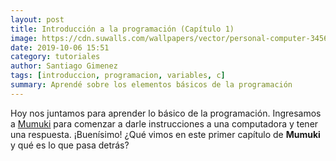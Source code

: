 ```yaml
---
layout: post
title: Introducción a la programación (Capítulo 1)
image: https://cdn.suwalls.com/wallpapers/vector/personal-computer-34562-1920x1200.jpg
date: 2019-10-06 15:51
category: tutoriales
author: Santiago Gimenez
tags: [introduccion, programacion, variables, c]
summary: Aprendé sobre los elementos básicos de la programación
---
```

<!-- https://files.realpython.com/media/Three-Ways-of-Storing-and-Accessing-Lots-of-Images-in-Python_Watermarked.e0e46e94536c.jpg -->
Hoy nos juntamos para aprender lo básico de la programación. Ingresamos a [Mumuki](https://mumuki.io/central) para comenzar a darle instrucciones a una computadora y tener una respuesta. ¡Buenísimo! ¿Qué vimos en este primer capítulo de **Mumuki** y qué es lo que pasa detrás?